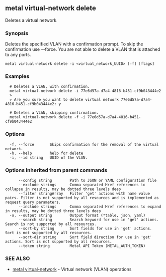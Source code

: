 ## metal virtual-network delete

Deletes a virtual network.

### Synopsis

Deletes the specified VLAN with a confirmation prompt. To skip the confirmation use --force. You are not able to delete a VLAN that is attached to any ports.

```
metal virtual-network delete -i <virtual_network_UUID> [-f] [flags]
```

### Examples

```
  # Deletes a VLAN, with confirmation.
  metal virtual-network delete -i 77e6d57a-d7a4-4816-b451-cf9b043444e2
  >
  ✔ Are you sure you want to delete virtual network 77e6d57a-d7a4-4816-b451-cf9b043444e2: y
		
  # Deletes a VLAN, skipping confirmation.
  metal virtual-network delete -f -i 77e6d57a-d7a4-4816-b451-cf9b043444e2
```

### Options

```
  -f, --force       Skips confirmation for the removal of the virtual network.
  -h, --help        help for delete
  -i, --id string   UUID of the VLAN.
```

### Options inherited from parent commands

```
      --config string        Path to JSON or YAML configuration file
      --exclude strings      Comma separated Href references to collapse in results, may be dotted three levels deep
      --filter stringArray   Filter 'get' actions with name value pairs. Filter is not supported by all resources and is implemented as request query parameters.
      --include strings      Comma separated Href references to expand in results, may be dotted three levels deep
  -o, --output string        Output format (*table, json, yaml)
      --search string        Search keyword for use in 'get' actions. Search is not supported by all resources.
      --sort-by string       Sort fields for use in 'get' actions. Sort is not supported by all resources.
      --sort-dir string      Sort field direction for use in 'get' actions. Sort is not supported by all resources.
      --token string         Metal API Token (METAL_AUTH_TOKEN)
```

### SEE ALSO

* [metal virtual-network](metal_virtual-network.md)	 - Virtual network (VLAN) operations

